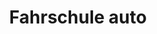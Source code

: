 ---
_schema: default
title: Fahrschule auto
seo:
  description: Fahren von Kleinbussen lernen mit Fahrschule Loyal in Zürich! ✓ Praxisorientierte Ausbildung ✓ Kompetente Fahrlehrer:innen ✓ Jetzt anmelden für Kategorie D1.
  title: Kleinbus-Führerschein Kategorie D1 bei Fahrschule Loyal
  keywords:
    - Fahrschule Kleinbus
    - Führerschein D1
    - Kategorie D1
    - Busfahren lernen
    - Fahrschule Zürich
  openGraph:
    title: Kleinbus-Führerschein Kategorie D1 bei Fahrschule Loyal
    description: Fahren von Kleinbussen lernen mit Fahrschule Loyal in Zürich! ✓ Praxisorientierte Ausbildung ✓ Kompetente Fahrlehrer:innen ✓ Jetzt anmelden für Kategorie D1.
    url: https://www.fahrschuleloyal.ch/fahrschule-bus-kategorie-d1
    type: website
    images:
      url: https://www.fahrschuleloyal.ch/loyal.logo.cdr.svg
  canonical: https://www.fahrschuleloyal.ch/fahrschule-bus-kategorie-d1
  metadatabase: https://www.fahrschuleloyal.ch/fahrschule-bus-kategorie-d1
content_blocks:
  - _bookshop_name: Fahrschule/Banner
    h1: "Führerschein für Kleinbusse – Kategorie D1"
    desc: "Fahren mit Kleinbussen leicht gemacht! Mit unserer Kategorie D1-Ausbildung lernst du, sicher und professionell Kleinbusse mit bis zu 16 Plätzen zu steuern."
  - _bookshop_name: Fahrschule/FScroll
    kat: "Kategorie D1"
    scrollrightimg: "/whitebus-removebg-preview.png"
    pointsData:
      - number: 1
        heading: "Gesuch"
        description: "Du stellst mittels Formular ein Lernfahrgesuch an das Strassenverkehrsamt deines Wohnsitzkantons. Dieses Formular erhältst du bei uns, direkt beim Strassenverkehrsamt oder als Download unter www.strassenverkehrsamt.ch."
      - number: 2
        heading: "Verkehrsmedizinische Untersuchung"
        description: "Du stellst mittels Formular ein Lernfahrgesuch an das Strassenverkehrsamt deines Wohnsitzkantons. Dieses Formular erhältst du bei uns, direkt beim Strassenverkehrsamt oder als Download unter www.strassenverkehrsamt.ch."
      - number: 3
        heading: "Erhalt Lernfahrausweis"
        description: "Du erhältst den Lernfahrausweis direkt vom Strassenverkehrsamt deines Wohnsitzkantons per Post zugestellt. Dieser ist 24 Monate gültig."
      - number: 4
        heading: "Zusatztheorieprüfung"
        description: "Du erhältst per Post eine Zulassungsbestätigung zur obligatorischen Theorieprüfung, welche du beim Strassenverkehrsamt deines Wohnsitzkantons absolvierst."
        highlighted: true
      - number: 5
        heading: "Kurse und Fahrlektionen"
        description: "Wir bereiten dich mit Vorbereitungskursen (an 8 modularen Kursabenden zu je 2.5 Stunden, jeweils Dienstag und Donnerstag ) auf die theoretische und mit Fahrlektionen auf die praktische Prüfung vor."
  - _bookshop_name: Fahrschule/PCategory
    kat: "Kategorie D1"
  - _bookshop_name: Fahrschule/FMiddle
    othercontainers:
      - title: "Praktische Prüfung"
        paragraph: "Nach erfolgreich absolvierter Theorieprüfung absolvierst du beim Strassenverkehrsamt deines Wohnsitzkantons die praktische Prüfung. Nach erfolgreicher Prüfung der Kategorie D erhälst du automatisch die Kategorien B1, C1, D1, F, G, M und BPT."
  - _bookshop_name: Fahrschule/BindingContacts
    heading: Jetzt unverbindlich \n kontaktieren
    description: >
      Gerne stelle ich mich bei dir persönlich vor. Zögere nicht mich anzurufen und mach dir selbst ein Bild von mir!
    socialLinks:
      - href: "https://facebook.com/"
        src: /facebook-brands-solid.svg
        alt: Facebook
        width: 30
        height: 30
      - href: "https://www.instagram.com/fahrschuleloyal"
        src: /square-instagram-brands-solid.svg
        alt: Instagram
        width: 34
        height: 34
      - href: "https://google.com"
        src: /google-brands-solid.svg
        alt: google
        width: 28
        height: 28
    button_text: Jetzt kontaktieren
    button_link: /kontakt
  - _bookshop_name: Fahrschule/CarSection
    carselection:
      - img: "/Web-kombi.png"
        car: "Kategorie D1 - Kombi"
      - img: "/Web-bus.png"
        car: "Kategorie D - Bus"
  - _bookshop_name: Fahrschule/PriceSection
    pricesection:
      - amount: "CHF 700"
        proLektion: ""
        title: "Vorbereitungskurs Theorieprüfung"
      - amount: "CHF 1'900"
        proLektion: ""
        title: "CZV-Grundausbildung (für gewerbsmässigen Personen- und Gütertransport)"
      - amount: "CHF 140"
        proLektion: " / pro Lektion"
        title: "Kategorie D1 - Einzel Fahrstunde"
      - amount: "CHF 190"
        proLektion: " / pro Lektion"
        title: "Kategorie D - Einzel Fahrstunde"
      - amount: "CHF 200"
        proLektion: ""
        title: "Versicherungsbeitrag"  
contact_form:
  questionText: "Hast du Fragen oder benötigst du weitere Informationen?"
  welcomeText: "Wir freuen uns auf deine Kontaktaufnahme."
  phone: "+41 78 800 90 91"
  mail: "info@fahrschuleloyal.ch"
---